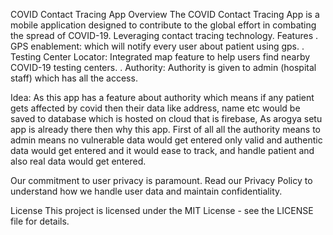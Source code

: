 COVID Contact Tracing App
Overview
The COVID Contact Tracing App is a mobile application designed to contribute to the global effort in combating the spread of COVID-19. Leveraging contact tracing technology.
Features
. GPS enablement: which will notify every user about patient using gps.
. Testing Center Locator: Integrated map feature to help users find nearby COVID-19 testing centers.
. Authority: Authority is given to admin (hospital staff) which has all the access.

Idea: 
As this app has a feature about authority which means if any patient gets affected by covid then their data like address, name etc would be saved to database which is hosted on cloud that is firebase,
As arogya setu app is already there then why this app. First of all all the authority means to admin means no vulnerable data would get entered only valid and authentic data would get entered and it would ease to track,
and handle patient and also real data would get entered. 

Our commitment to user privacy is paramount. Read our Privacy Policy to understand how we handle user data and maintain confidentiality.

License
This project is licensed under the MIT License - see the LICENSE file for details.

